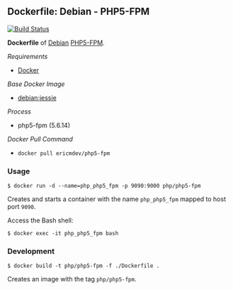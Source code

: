 ## Dockerfile: Debian - PHP5-FPM

[![Build Status](https://travis-ci.org/ericmdev/dockerfile.php5-fpm.svg?branch=master)](https://travis-ci.org/ericmdev/dockerfile.php5-fpm)

**Dockerfile** of [Debian](https://www.debian.org/) [PHP5-FPM](http://php.net/manual/en/book.fpm.php).

*Requirements*
- [Docker](https://www.docker.com/) 

*Base Docker Image*
- [debian:jessie](https://hub.docker.com/_/debian/)

*Process*
- php5-fpm (5.6.14)

*Docker Pull Command*
- `docker pull ericmdev/php5-fpm`

### Usage

    $ docker run -d --name=php_php5_fpm -p 9090:9000 php/php5-fpm

Creates and starts a container with the name `php_php5_fpm` mapped to host port `9090`.

Access the Bash shell:

    $ docker exec -it php_php5_fpm bash

### Development

    $ docker build -t php/php5-fpm -f ./Dockerfile .

Creates an image with the tag `php/php5-fpm`.